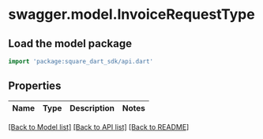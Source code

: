 # swagger.model.InvoiceRequestType

## Load the model package
```dart
import 'package:square_dart_sdk/api.dart'
```

## Properties
Name | Type | Description | Notes
------------ | ------------- | ------------- | -------------

[[Back to Model list]](../README.md#documentation-for-models) [[Back to API list]](../README.md#documentation-for-api-endpoints) [[Back to README]](../README.md)

